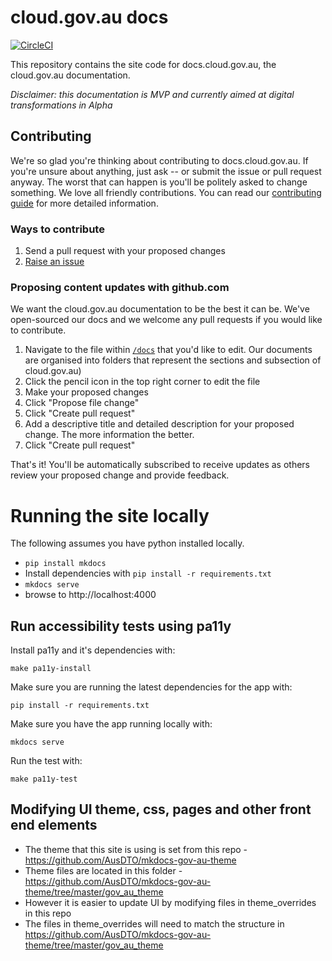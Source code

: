 # cloud.gov.au docs

[![CircleCI](https://circleci.com/gh/govau/cga-docs/tree/master.svg?style=svg)](https://circleci.com/gh/govau/cga-docs/tree/master)

This repository contains the site code for docs.cloud.gov.au, the cloud.gov.au documentation.

_Disclaimer: this documentation is MVP and currently aimed at digital transformations in Alpha_

## Contributing

We're so glad you're thinking about contributing to docs.cloud.gov.au. If you're unsure about anything, just ask -- or submit the issue or pull request anyway. The worst that can happen is you'll be politely asked to change something. We love all friendly contributions. You can read our [contributing guide](https://github.com/govau/cga-docs/blob/master/contributing.md) for more detailed information.

### Ways to contribute

1. Send a pull request with your proposed changes
2. [Raise an issue](https://github.com/govau/cga-docs/issues)

### Proposing content updates with github.com

We want the cloud.gov.au documentation to be the best it can be. We've open-sourced our docs and we welcome any pull requests if you would like to contribute.

1. Navigate to the file within [`/docs`](https://github.com/govau/cga-docs/tree/master/docs) that you'd like to edit. Our documents are organised into folders that represent the sections and subsection of cloud.gov.au)
2. Click the pencil icon in the top right corner to edit the file
3. Make your proposed changes
4. Click "Propose file change"
5. Click "Create pull request"
6. Add a descriptive title and detailed description for your proposed change. The more information the better.
7. Click "Create pull request"

That's it! You'll be automatically subscribed to receive updates as others review your proposed change and provide feedback.

# Running the site locally

The following assumes you have python installed locally.

* `pip install mkdocs`
* Install dependencies with `pip install -r requirements.txt`
* `mkdocs serve`
* browse to http://localhost:4000

## Run accessibility tests using pa11y

Install pa11y and it's dependencies with:

`make pa11y-install`

Make sure you are running the latest dependencies for the app with:

`pip install -r requirements.txt`

Make sure you have the app running locally with:

`mkdocs serve`

Run the test with:

`make pa11y-test`

## Modifying UI theme, css, pages and other front end elements

* The theme that this site is using is set from this repo - https://github.com/AusDTO/mkdocs-gov-au-theme
* Theme files are located in this folder - https://github.com/AusDTO/mkdocs-gov-au-theme/tree/master/gov_au_theme
* However it is easier to update UI by modifying files in theme_overrides in this repo
* The files in theme_overrides will need to match the structure in https://github.com/AusDTO/mkdocs-gov-au-theme/tree/master/gov_au_theme
